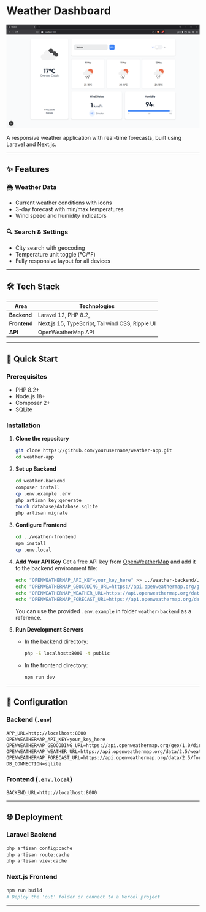 # Weather Dashboard

![Weather App Screenshot](./screenshot.png)

A responsive weather application with real-time forecasts, built using Laravel and Next.js.

---

## ✨ Features

### 🌦️ Weather Data
- Current weather conditions with icons
- 3-day forecast with min/max temperatures
- Wind speed and humidity indicators

### 🔍 Search & Settings
- City search with geocoding
- Temperature unit toggle (°C/°F)
- Fully responsive layout for all devices

---

## 🛠️ Tech Stack

| Area        | Technologies                               |
|-------------|--------------------------------------------|
| **Backend** | Laravel 12, PHP 8.2,                       |
| **Frontend**| Next.js 15, TypeScript, Tailwind CSS, Ripple UI |
| **API**     | OpenWeatherMap API                         |

---

## 🚀 Quick Start

### Prerequisites
- PHP 8.2+
- Node.js 18+
- Composer 2+
- SQLite

### Installation

1. **Clone the repository**
   ```bash
   git clone https://github.com/yourusername/weather-app.git
   cd weather-app
   ```

2. **Set up Backend**
   ```bash
   cd weather-backend
   composer install
   cp .env.example .env
   php artisan key:generate
   touch database/database.sqlite
   php artisan migrate
   ```

3. **Configure Frontend**
   ```bash
   cd ../weather-frontend
   npm install
   cp .env.local
   ```

4. **Add Your API Key**
   Get a free API key from [OpenWeatherMap](https://openweathermap.org/api) and add it to the backend environment file:

   ```bash
   echo "OPENWEATHERMAP_API_KEY=your_key_here" >> ../weather-backend/.env
   echo "OPENWEATHERMAP_GEOCODING_URL=https://api.openweathermap.org/geo/1.0/direct" >> ../weather-backend/.env
   echo "OPENWEATHERMAP_WEATHER_URL=https://api.openweathermap.org/data/2.5/weather" >> ../weather-backend/.env
   echo "OPENWEATHERMAP_FORECAST_URL=https://api.openweathermap.org/data/2.5/forecast" >> ../weather-backend/.env
   ```

   You can use the provided `.env.example` in folder `weather-backend` as a reference.

5. **Run Development Servers**
   - In the backend directory:
     ```bash
     php -S localhost:8000 -t public
     ```
   - In the frontend directory:
     ```bash
     npm run dev
     ```

---

## 🔧 Configuration

### Backend (`.env`)
```env
APP_URL=http://localhost:8000
OPENWEATHERMAP_API_KEY=your_key_here
OPENWEATHERMAP_GEOCODING_URL=https://api.openweathermap.org/geo/1.0/direct
OPENWEATHERMAP_WEATHER_URL=https://api.openweathermap.org/data/2.5/weather
OPENWEATHERMAP_FORECAST_URL=https://api.openweathermap.org/data/2.5/forecast
DB_CONNECTION=sqlite
```

### Frontend (`.env.local`)
```env
BACKEND_URL=http://localhost:8000
```

---

## 🌐 Deployment

### Laravel Backend
```bash
php artisan config:cache
php artisan route:cache
php artisan view:cache
```

### Next.js Frontend
```bash
npm run build
# Deploy the 'out' folder or connect to a Vercel project
```

---